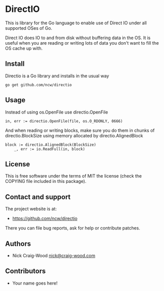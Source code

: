 DirectIO
========

This is library for the Go language to enable use of Direct IO under
all supported OSes of Go.

Direct IO does IO to and from disk without buffering data in the OS.
It is useful when you are reading or writing lots of data you don't
want to fill the OS cache up with.

Install
-------

Directio is a Go library and installs in the usual way

    go get github.com/ncw/directio

Usage
-----

Instead of using os.OpenFile use directio.OpenFile

	in, err := directio.OpenFile(file, os.O_RDONLY, 0666)

And when reading or writing blocks, make sure you do them in chunks of
directio.BlockSize using memory allocated by directio.AlignedBlock

	block := directio.AlignedBlock(BlockSize)
        _, err := io.ReadFull(in, block)

License
-------

This is free software under the terms of MIT the license (check the
COPYING file included in this package).

Contact and support
-------------------

The project website is at:

- https://github.com/ncw/directio

There you can file bug reports, ask for help or contribute patches.

Authors
-------

- Nick Craig-Wood <nick@craig-wood.com>

Contributors
------------

- Your name goes here!
